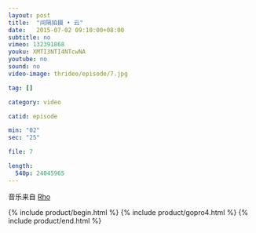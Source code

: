 ```yaml
---
layout: post
title:  "间隔拍摄 • 云"
date:   2015-07-02 09:10:00+08:00
subtitle: no
vimeo: 132391868
youku: XMTI3NTI4NTcwNA
youtube: no
sound: no
video-image: thrideo/episode/7.jpg

tag: []

category: video

catid: episode

min: "02"
sec: "25"

file: 7

length:
  540p: 24045965
---
```


音乐来自 [Rho](http://freemusicarchive.org/music/Rho/Brace_For_Gravity/01-NS062-Your_Sunrise)

{% include product/begin.html %}
{% include product/gopro4.html %}
{% include product/end.html %}
